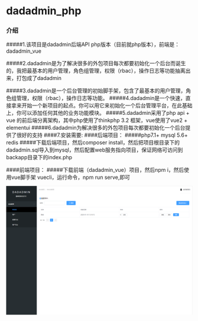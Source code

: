 # dadadmin_php

### 介绍
#####1.该项目是dadadmin后端API php版本（目前就php版本），前端是：dadadmin_vue

#####2.dadadmin是为了解决很多的外包项目每次都要初始化一个后台而诞生的，我把最基本的用户管理，角色组管理，权限（rbac），操作日志等功能抽离出来，打包成了dadadmin

#####3.dadadmin是一个后台管理的初始脚手架，包含了最基本的用户管理，角色组管理，权限（rbac），操作日志等功能。
#####4.dadadmin是一个快速，直接拿来开始一个新项目的起点。你可以用它来初始化一个后台管理平台，在此基础上，你可以添加任何其他的业务功能模块。
#####5.dadadmin采用了php api + vue 的前后端分离架构，其中php使用了thinkphp 3.2 框架，vue使用了vue2 + elementui
#####6.dadadmin为解决很多的外包项目每次都要初始化一个后台提供了很好的支持
####7.安装需要:
####后端项目：
#####php7.1+ mysql 5.6+  redis 
#####下载后端项目，然后composer install，然后把项目根目录下的dadadmin.sql导入到mysql，然后配置web服务指向项目，保证网络可访问到backapp目录下的index.php

####前端项目：
#####下载前端（dadadmin_vue）项目，然后npm i，然后使用vue脚手架 vuecli，运行命令，npm run serve,即可


![avatar](./1.png)




